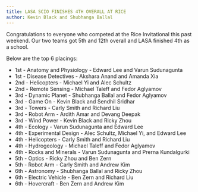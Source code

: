 ```yaml
---
title: LASA SCIO FINISHES 4TH OVERALL AT RICE
author: Kevin Black and Shubhanga Ballal
---
```

Congratulations to everyone who competed at the Rice Invitational this past weekend. Our two teams got 5th and 12th overall and LASA finished 4th as a school.

Below are the top 6 placings:

* 1st - Anatomy and Physiology - Edward Lee and Varun Sudunagunta
* 1st - Disease Detectives - Akshara Anand and Amanda Xia
* 2nd - Helicopters - Michael Yi and Alec Schultz
* 2nd - Remote Sensing - Michael Taleff and Fedor Aglyamov
* 3rd - Dynamic Planet - Shubhanga Ballal and Fedor Aglyamov
* 3rd - Game On - Kevin Black and Sendhil Sridhar
* 3rd - Towers - Carly Smith and Richard Liu
* 3rd - Robot Arm - Ardith Amar and Devang Deepak
* 3rd - Wind Power - Kevin Black and Ricky Zhou
* 4th - Ecology - Varun Sudunagunta and Edward Lee
* 4th - Experimental Design - Alec Schultz, Michael Yi, and Edward Lee
* 4th - Helicopters - Carly Smith and Richard Liu
* 4th - Hydrogeology - Michael Taleff and Fedor Aglyamov
* 4th - Rocks and Minerals - Varun Sudunagunta and Prerna Kundalgurki
* 5th - Optics - Ricky Zhou and Ben Zern
* 5th - Robot Arm - Carly Smith and Andrew Kim
* 6th - Astronomy - Shubhanga Ballal and Ricky Zhou
* 6th - Electric Vehicle - Ben Zern and Richard Liu
* 6th - Hovercraft - Ben Zern and Andrew Kim
